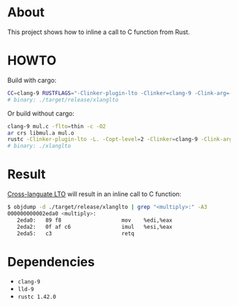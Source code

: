 # About

This project shows how to inline a call to C function from Rust.

# HOWTO

Build with cargo:

```bash
CC=clang-9 RUSTFLAGS="-Clinker-plugin-lto -Clinker=clang-9 -Clink-arg=-fuse-ld=lld-9" cargo build --release
# binary: ./target/release/xlanglto
```

Or build without cargo:

```bash
clang-9 mul.c -flto=thin -c -O2
ar crs libmul.a mul.o
rustc -Clinker-plugin-lto -L. -Copt-level=2 -Clinker=clang-9 -Clink-arg=-fuse-ld=lld-9 src/main.rs -o xlanglto
# binary: ./xlanglto
```

# Result

[Cross-languate LTO](http://blog.llvm.org/2019/09/closing-gap-cross-language-lto-between.html) will result in an inline call to C function:

```bash
$ objdump -d ./target/release/xlanglto | grep "<multiply>:" -A3
000000000002eda0 <multiply>:
   2eda0:	89 f8                	mov    %edi,%eax
   2eda2:	0f af c6             	imul   %esi,%eax
   2eda5:	c3                   	retq
```

# Dependencies

- `clang-9`
- `lld-9`
- `rustc 1.42.0`
